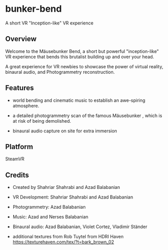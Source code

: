 # bunker-bend
A short VR "Inception-like" VR experience 


## Overview
Welcome to the Mäusebunker Bend, a short but powerful "inception-like" VR experience that bends this brutalist building up and over your head. 

A great experience for VR newbies to showcase the power of virtual reality, binaural audio, and Photogrammetry reconstruction. 

## Features
- world bending and cinematic music to establish an awe-spiring atmosphere.  

- a detailed photogrammetry scan of the famous Mäusebunker , which is at risk of being demolished. 

- binaural audio capture on site for extra immersion 

## Platform
SteamVR


## Credits
- Created by Shahriar Shahrabi and Azad Balabanian

- VR Development: Shahriar Shahrabi and Azad Balabanian

- Photogrammetry: Azad Balabanian

- Music: Azad and Nerses Balabanian

- Binaural audio: Azad Balabanian, Violet Cortez, Vladimir Ständer

- additional textures from Rob Tuytel from HDRI Haven
https://texturehaven.com/tex/?t=bark_brown_02
